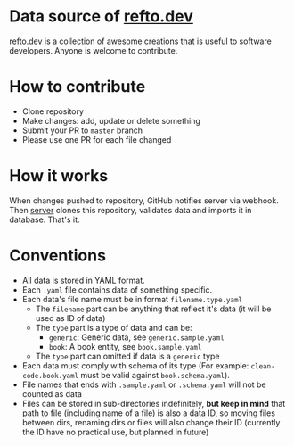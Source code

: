 # Data source of [refto.dev](https://refto.dev)
[refto.dev](https://refto.dev) is a collection of awesome creations that is useful to software developers. Anyone is welcome to contribute.

# How to contribute
* Clone repository
* Make changes: add, update or delete something
* Submit your PR to `master` branch
* Please use one PR for each file changed

# How it works
When changes pushed to repository, GitHub notifies server via webhook. Then [server](https://github.com/refto/server) clones this repository, validates data and imports it in database. That's it.

# Conventions

* All data is stored in YAML format.
* Each `.yaml` file contains data of something specific. 
* Each data's file name must be in format `filename.type.yaml`
    * The `filename` part can be anything that reflect it's data (it will be used as ID of data)
    * The `type` part is a type of data and can be:
        * `generic`: Generic data, see `generic.sample.yaml`
        * `book`: A book entity, see `book.sample.yaml`
    * The `type` part can omitted if data is a `generic` type 
* Each data must comply with schema of its type (For example: `clean-code.book.yaml` must be valid against `book.schema.yaml`).
* File names that ends with `.sample.yaml` or `.schema.yaml` will not be counted as data
* Files can be stored in sub-directories indefinitely, **but keep in mind** that path to file (including name of a file) is also a data ID, so moving files between dirs, renaming dirs or files will also change their ID (currently the ID have no practical use, but planned in future)